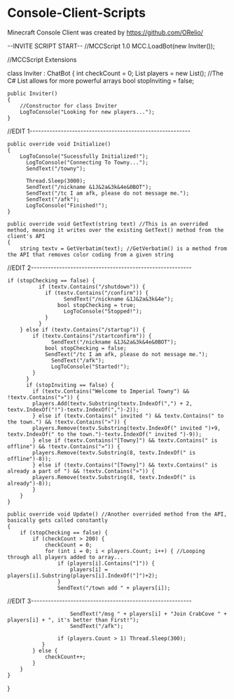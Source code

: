 # Console-Client-Scripts
Minecraft Console Client was created by https://github.com/ORelio/

--INVITE SCRIPT START--
//MCCScript 1.0
MCC.LoadBot(new Inviter());
 
//MCCScript Extensions
 
class Inviter : ChatBot
{
    int checkCount = 0;
    List<String> players = new List<String>(); //The C# List allows for more powerful arrays
    bool stopInviting = false;
 
    public Inviter()
    {
        //Constructor for class Inviter
        LogToConsole("Looking for new players...");
    }
//EDIT 1---------------------------------------------------------
    
    public override void Initialize()
    {
        LogToConsole("Sucessfully Initialized!");
	      LogToConsole("Connecting To Towny...");	
	      SendText("/towny");

	      Thread.Sleep(3000);
	      SendText("/nickname &1J&2a&3k&4e&0BOT");
	      SendText("/tc I am afk, please do not message me.");
	      SendText("/afk");
	      LogToConsole("Finished!");
    }

    public override void GetText(string text) //This is an overrided method, meaning it writes over the existing GetText() method from the client's API
    {
        string textv = GetVerbatim(text); //GetVerbatim() is a method from the API that removes color coding from a given string
//EDIT 2---------------------------------------------------------
        
	if (stopChecking == false) {
	          if (textv.Contains("/shutdown")) {
                if (textv.Contains("/confirm")) {
	                  SendText("/nickname &1J&2a&3k&4e");
                    bool stopChecking = true;
	                  LogToConsole("Stopped!");
                }
	          }
        } else if (textv.Contains("/startup")) {
            if (textv.Contains("/startconfirm")) {
	              SendText("/nickname &1J&2a&3k&4e&0BOT");
                bool stopChecking = false;
                SendText("/tc I am afk, please do not message me.");
	              SendText("/afk");
	              LogToConsole("Started!");
            }
	      }
	      if (stopInviting == false) {
            if (textv.Contains("Welcome to Imperial Towny") && !textv.Contains("»")) {
            players.Add(textv.Substring(textv.IndexOf(",") + 2, textv.IndexOf("!")-textv.IndexOf(",")-2));
            } else if (textv.Contains(" invited ") && textv.Contains(" to the town.") && !textv.Contains("»")) {
            players.Remove(textv.Substring(textv.IndexOf(" invited ")+9, textv.IndexOf(" to the town.")-textv.IndexOf(" invited ")-9));
            } else if (textv.Contains("[Towny]") && textv.Contains(" is offline") && !textv.Contains("»")) {
            players.Remove(textv.Substring(8, textv.IndexOf(" is offline")-8));
            } else if (textv.Contains("[Towny]") && textv.Contains(" is already a part of ") && !textv.Contains("»")) {
            players.Remove(textv.Substring(8, textv.IndexOf(" is already")-8));
            }
        }
    }
 
    public override void Update() //Another overrided method from the API, basically gets called constantly
    {
        if (stopChecking == false) {
            if (checkCount > 200) {
                checkCount = 0;
                for (int i = 0; i < players.Count; i++) { //Looping through all players added to array...
                    if (players[i].Contains("]")) {
                        players[i] = players[i].Substring(players[i].IndexOf("]")+2);
                    }
                    SendText("/town add " + players[i]);
//EDIT 3---------------------------------------------------------

		                SendText("/msg " + players[i] + "Join CrabCove " + players[i] + ", it's better than First!");
		                SendText("/afk");
                       
                    if (players.Count > 1) Thread.Sleep(300);
               }
            } else {
                checkCount++;
            }
        }
    }
}
